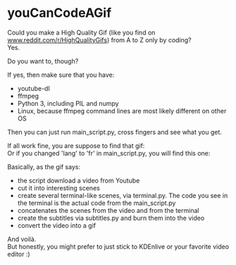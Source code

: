 # youCanCodeAGif
Could you make a High Quality Gif (like you find on www.reddit.com/r/HighQualityGifs) from A to Z only by coding?  
Yes.

Do you want to, though?  

If yes, then make sure that you have:  
- youtube-dl
- ffmpeg
- Python 3, including PIL and numpy
- Linux, because ffmpeg command lines are most likely different on other OS

Then you can just run main_script.py, cross fingers and see what you get.  

If all work fine, you are suppose to find that gif:  
Or if you changed 'lang' to 'fr' in main_script.py, you will find this one:  

Basically, as the gif says:
- the script download a video from Youtube
- cut it into interesting scenes
- create several terminal-like scenes, via terminal.py. The code you see in the terminal is the actual code from the main_script.py
- concatenates the scenes from the video and from the terminal
- create the subtitles via subtitles.py and burn them into the video
- convert the video into a gif

And voilà.  
But honestly, you might prefer to just stick to KDEnlive or your favorite video editor :)

